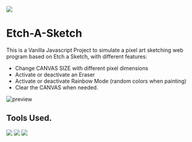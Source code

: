 <a href="https://emilioblacksmith.github.io/Etch-A-Sketch/"><img src="https://img.shields.io/website-up-down-green-red/http/emilioblacksmith.github.io/Etch-A-Sketch/" /></a>

# Etch-A-Sketch

This is a Vanilla Javascript Project to simulate a pixel art sketching web program based on Etch a Sketch, with different features:

- Change CANVAS SIZE with different pixel dimensions
- Activate or deactivate an Eraser
- Activate or deactivate Rainbow Mode (random colors when painting)
- Clear the CANVAS when needed.

![preview](https://github.com/EmilioBlacksmith/Etch-A-Sketch/assets/71019624/5ccbe4ee-967b-4cdd-85ed-be57df839aca)

## Tools Used.
<p>
    <img src="https://img.shields.io/badge/JavaScript-323330?style=for-the-badge&logo=javascript&logoColor=F7DF1E"/>
    <img src="https://img.shields.io/badge/HTML5-E34F26?style=for-the-badge&logo=html5&logoColor=white"/>
    <img src="https://img.shields.io/badge/CSS3-1572B6?style=for-the-badge&logo=css3&logoColor=white"/>
</p>
